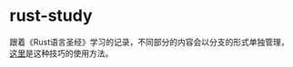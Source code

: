 # rust-study
跟着《Rust语言圣经》学习的记录，不同部分的内容会以分支的形式单独管理，[这里](https://blog.csdn.net/putao2062/article/details/80516001)是这种技巧的使用方法。

